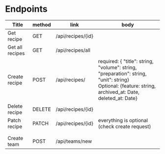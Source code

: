 # Endpoints

| Title           | method | link              | body                                                                                                                                                        |
|-----------------|--------|-------------------|-------------------------------------------------------------------------------------------------------------------------------------------------------------|
| Get recipe      | GET    | /api/recipes/{id} |                                                                                                                                                             |
| Get all recipes | GET    | /api/recipes/all  |                                                                                                                                                             |
| Create recipe   | POST   | /api/recipes/     | required: { "title": string, "volume": string, "preparation": string, "unit": string}<br/> Optional: {feature: string, archived_at: Date, deleted_at: Date} |
| Delete recipe   | DELETE | /api/recipes/{id} |                                                                                                                                                             |
| Patch  recipe   | PATCH  | /api/recipes/{id} | everything is optional (check create request)                                                                                                               |
|                 |        |                   |                                                                                                                                                             |
|                 |        |                   |                                                                                                                                                             |
| Create team     | POST   | /api/teams/new    |                                                                                                                                                             |
